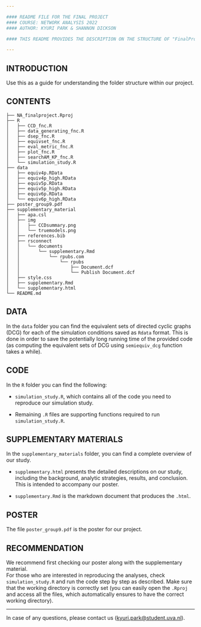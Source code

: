 ```yaml
---

#### README FILE FOR THE FINAL PROJECT
#### COURSE: NETWORK ANALYSIS 2022
#### AUTHOR: KYURI PARK & SHANNON DICKSON

#### THIS README PROVIDES THE DESCRIPTION ON THE STRUCTURE OF "FinalProject_Group9.zip" FILE.

---
```

## INTRODUCTION

Use this as a guide for understanding the folder structure within our project.


## CONTENTS


```
├── NA_finalproject.Rproj
├── R
│   ├── CCD_fnc.R
│   ├── data_generating_fnc.R
│   ├── dsep_fnc.R
│   ├── equivset_fnc.R
│   ├── eval_metric_fnc.R
│   ├── plot_fnc.R
│   ├── searchAM_KP_fnc.R
│   └── simulation_study.R
├── data
│   ├── equiv4p.RData
│   ├── equiv4p_high.RData
│   ├── equiv5p.RData
│   ├── equiv5p_high.RData
│   ├── equiv6p.RData
│   └── equiv6p_high.RData
├── poster_group9.pdf
├── supplementary_material
│   ├── apa.csl
│   ├── img
│   │   ├── CCDsummary.png
│   │   └── truemodels.png
│   ├── references.bib
│   ├── rsconnect
│   │   └── documents
│   │       └── supplementary.Rmd
│   │           └── rpubs.com
│   │               └── rpubs
│   │                   ├── Document.dcf
│   │                   └── Publish Document.dcf
│   ├── style.css
│   ├── supplementary.Rmd
│   └── supplementary.html
└── README.md
```



## DATA


In the `data` folder you can find the equivalent sets of directed cyclic graphs (DCG) for each of the simulation conditions saved as `Rdata` format. 
This is done in order to save the potentially long running time of the provided code (as computing the equivalent sets of DCG using `semiequiv_dcg` function takes a while).



## CODE


In the `R` folder you can find the following:

 - `simulation_study.R`, which contains all of the code you need to reproduce our simulation study.

 - Remaining `.R` files are supporting functions required to run `simulation_study.R`.



## SUPPLEMENTARY MATERIALS


In the `supplementary_materials` folder, you can find a complete overview of our study. 

- `supplementary.html` presents the detailed descriptions on our study, including the background, analytic strategies, results, and conclusion. This is intended to accompany our poster.

- `supplementary.Rmd` is the markdown document that produces the `.html`.



## POSTER


The file `poster_group9.pdf` is the poster for our project. 



## RECOMMENDATION
We recommend first checking our poster along with the supplementary material.  
For those who are interested in reproducing the analyses, check `simulation_study.R` and run the code step by step as described. Make sure that the working directory is correctly set (you can easily open the `.Rproj` and access all the files, which automatically ensures to have the correct working directory).

---
In case of any questions, please contact us (kyuri.park@student.uva.nl).

